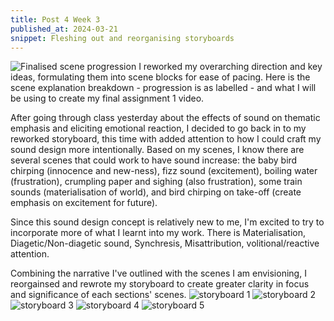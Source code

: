```yaml
---
title: Post 4 Week 3
published_at: 2024-03-21
snippet: Fleshing out and reorganising storyboards
---
```

![Finalised scene progression](/w03s1/w03s1_d2w2.jpg)
I reworked my overarching direction and key ideas, formulating them into scene blocks for ease of pacing. 
Here is the scene explanation breakdown - progression is as labelled - and what I will be using to create my final assignment 1 video.

After going through class yesterday about the effects of sound on thematic emphasis and eliciting emotional reaction, I decided to go back in to my reworked storyboard, this time with added attention to how I could craft my sound design more intentionally. Based on my scenes, I know there are several scenes that could work to have sound increase: the baby bird chirping (innocence and new-ness), fizz sound (excitement), boiling water (frustration), crumpling paper and sighing (also frustration), some train sounds (materialisation of world), and bird chirping on take-off (create emphasis on excitement for future).

Since this sound design concept is relatively new to me, I'm excited to try to incorporate more of what I learnt into my work. There is Materialisation, Diagetic/Non-diagetic sound, Synchresis, Misattribution, volitional/reactive attention.

Combining the narrative I've outlined with the scenes I am envisioning, I reorgainsed and rewrote my storyboard to create greater clarity in focus and significance of each sections' scenes.
![storyboard 1](/w03s1/DMSA1_d2v2_1.png)
![storyboard 2](/w03s1/DMSA1_d2v2_2.png)
![storyboard 3](/w03s1/DMSA1_d2v2_3.png)
![storyboard 4](/w03s1/DMSA1_d2v2_4.png)
![storyboard 5](/w03s1/DMSA1_d2v2_5.png)
